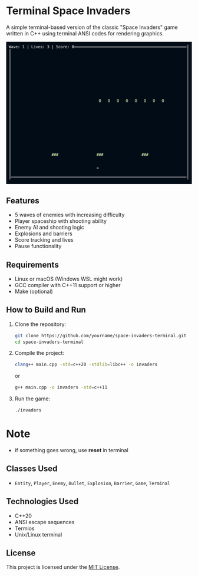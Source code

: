 # Terminal Space Invaders

A simple terminal-based version of the classic "Space Invaders" game written in C++ using terminal ANSI codes for rendering graphics.

![Gameplay Screenshot](screenshot.png) <!-- Если есть скриншот -->

## Features

- 5 waves of enemies with increasing difficulty
- Player spaceship with shooting ability
- Enemy AI and shooting logic
- Explosions and barriers
- Score tracking and lives
- Pause functionality

## Requirements

- Linux or macOS (Windows WSL might work)
- GCC compiler with C++11 support or higher
- Make (optional)

## How to Build and Run

1. Clone the repository:
   ```bash
   git clone https://github.com/yourname/space-invaders-terminal.git 
   cd space-invaders-terminal
2. Compile the project:
   ```bash
   clang++ main.cpp -std=c++20 -stdlib=libc++ -o invaders
   ```
   or
   
   ```bash
   g++ main.cpp -o invaders -std=c++11
4. Run the game:
   ```bash
   ./invaders
# Note

- if something goes wrong, use **reset** in terminal

## Classes Used

- `Entity`, `Player`, `Enemy`, `Bullet`, `Explosion`, `Barrier`, `Game`, `Terminal`

## Technologies Used

- C++20 
- ANSI escape sequences
- Termios
- Unix/Linux terminal

## License

This project is licensed under the [MIT License](LICENSE).
